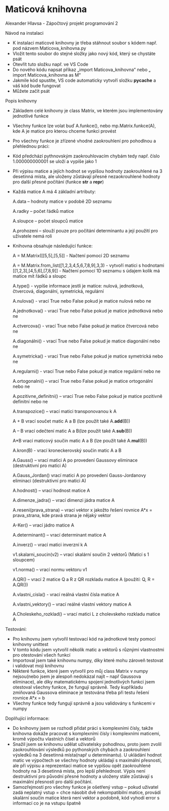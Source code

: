 # Maticová knihovna
Alexander Hlavsa - Zápočtový projekt programování 2

Návod na instalaci
-	K instalaci maticové knihovny je třeba stáhnout soubor s kódem např. pod názvem Maticova_knihovna.py
-	Vložit tento soubor do stejné složky jako nový kód, který se chystáte psát
-	Otevřít tuto složku např. ve VS Code 
-	Do  nového kódu napsat příkaz „import Maticova_knihovna“ nebo „ import Maticova_knihovna as M“
-	Jakmile kód spustíte, VS code automaticky vytvoří složku __pycache__ a váš kód bude fungovat
-	Můžete začít psát

Popis knihovny
-	Základem celé knihovny je class Matrix, ve kterém jsou implementovány jednotlivé funkce
-	Všechny funkce lze volat buď A.funkce(), nebo mp.Matrix.funkce(A), kde A je matice pro kterou chceme funkci provést
-	Pro všechny funkce je zřízené vhodné zaokrouhlení pro pohodlnou a přehlednou práci: 
- Kód předchází pythnovským zaokrouhlovacím chybám tedy např. číslo 1.000000000001 se uloží a vypíše jako 1 
-	Při výpisu matice a jejích hodnot se vypíšou hodnoty zaokrouhlené na 3 desetinná místa, ale uloženy zůstávají přesné nezaokrouhlené hodnoty pro další přesné počítání (funkce __str__  a  __repr__)
- Každá matice A má 4 základní artributy:
  
  A.data – hodnoty matice v podobě 2D seznamu
  
  A.radky – počet řádků matice
  
  A.sloupce – počet sloupců matice
  
  A.prohozeni – slouží pouze pro počítání determinantu a její použití pro uživatele nemá roli
  
-	Knihovna obsahuje následující funkce:
  

	A = M.Matrix([[5,5],[5,5]] - Načtení pomocí 2D seznamu
	 	
	A = M.Matrix.from_list([1,2,3,4,5,6,7,8,9],3,3)   - vytvoří matici s hodnotami [[1,2,3],[4,5,6],[7,8,9]] - Načtení pomocí 1D seznamu s údajem kolik má matice mít řádků a sloupc
	
	A.type() -  vypíše informace jestli je matice: nulová, jednotková, čtvercová, diagonální, symetrická, regulární
	
	A.nulova()  - vrací True nebo False pokud je matice nulová nebo ne
 
	A.jednotkova()  - vrací True nebo False pokud je matice jednotková nebo ne
 
	A.ctvercova()  - vrací True nebo False pokud je matice čtvercová nebo ne
 
	A.diagonálni()  - vrací True nebo False pokud je matice diagonální nebo ne
 
	A.symetricka()  - vrací True nebo False pokud je matice symetrická nebo ne
 
	A.regularni()  - vrací True nebo False pokud je matice regulární nebo ne
 
	A.ortogonalni() – vrací True nebo False pokud je matice ortogonální nebo ne
 
	A.pozitivne_definitni() – vrací True nebo False pokud je matice pozitivně definitní nebo ne
 
	A.transpozice() – vrací matici transponovanou k A
 
	A + B vrací součet matic A a B (lze použít také A.__add__(B))
 
	A – B vrací odečtení matic A a B(lze použít také A.__sub__(B))
 
	A*B vrací maticový součin matic A a B (lze použít také A.__mul__(B))
 
	A.kron(B) - vrací kroneckerovský součin matic A a B
 
	A.Gauss() – vrací matici A po provedení Gaussovy eliminace (destruktivní pro matici A)
 
	A.Gauss_Jordan() vrací matici A po provedení Gauss-Jordanovy eliminaci (destruktivní pro matici A)  
 
	A.hodnost() – vrací hodnost matice A
 
	A.dimenze_jadra() – vrací dimenzi jádra matice A
 
	A.reseni(prava_strana) – vrací vektor x jakožto řešení rovnice A*x = prava_strana, kde pravá strana je nějaký vektor
 
	A-Ker() – vrací jádro matice A
 
	A.determinant() – vrací determinant matice A
 
	A.inverz() – vrací matici inverzní k A
 
	v1.skalarni_soucin(v2) – vrací skalární součin 2 vektorů (Maticí s 1 sloupcem)
 
	v1.norma() – vrací normu vektoru v1
 
	A.QR() – vrací 2 matice Q a R z QR rozkladu matice A (použití: Q, R = A.QR())
 
	A.vlastni_cisla() - vrací reálná vlastní čísla matice A
 	
	A.vlastni_vektory() – vrací reálné vlastní vektory matice A
 
	A.Choleskeho_rozklad() – vrací matici L z cholevskeho rozkladu matice A


Testování:
-	Pro knihovnu jsem vytvořil testovací kód na jednotkové testy pomocí knihovny unittest
-	V tomto kódu jsem vytvořil několik matic a vektorů s různými vlastnostmi pro otestování všech funkcí
-	Importoval jsem také knihovnu numpy, díky které mohu zároveň testovat i validovat moji knihovnu
-	Některé funkce, které jsem vytvořil pro můj class Matrix v numpy nejsou(nebo jsem je alespoň nedokázal najít – např Gaussova eliminace), ale díky matematickému spojení jednotlivých funkci jsem otestoval všechny funkce, že fungují správně. Tedy kupříkladu zmiňovaná Gaussova eliminace je testována třeba při testu řešení rovnice A*x = b 
-	Všechny funkce tedy fungují správně a jsou validovány s funkcemi v numpy

 

Doplňující informace:
-	Do knihovny jsem se rozhodl přidat práci s komplexními čísly, takže knihovna dokáže pracovat s komplexními čísly i komplexními maticemi, kromě výpočtu vlastních čísel a vektorů
-	Snažil jsem se knihovnu udělat uživatelsky pohodlnou, proto jsem zvolil zaokrouhlování výsledků po pythonských chybách a zaokrouhlení výsledků na 3 desetinná místa(např u determinantu). U ukládání hodnot matic ve výpočtech se všechny hodnoty ukládají s maximální přesností, ale při výpisu a reprezentaci matice se vypíšou opět zaokrouhlené hodnoty na 3 desetinná místa, pro lepší přehlednost. Výpis není destruktivní pro původní přesné hodnoty a uloženy stále zůstávají s maximální přesností pro další počítání.
-	Samozřejmostí pro všechny funkce je ošetřený vstup – pokud uživatel zadá neplatný vstup = chce násobit dvě nekompatibilní matice, provádí skalární součin matice která není vektor a podobně, kód vyhodí error s informací co je na vstupu špatně
